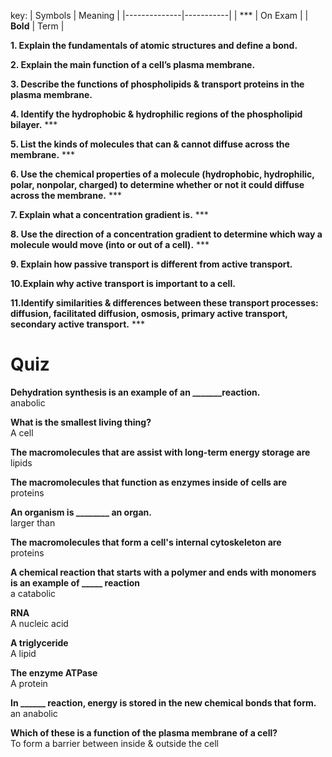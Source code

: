key:
| Symbols      | Meaning   | 
|--------------|-----------|
| *** | On Exam      |
| **Bold**    | Term  |

**1. Explain the fundamentals of atomic structures and define a bond.**  

**2. Explain the main function of a cell’s plasma membrane.**  

**3. Describe the functions of phospholipids & transport proteins in the plasma membrane.**  

**4. Identify the hydrophobic & hydrophilic regions of the phospholipid bilayer.** ***

**5. List the kinds of molecules that can & cannot diffuse across the membrane.**  ***

**6. Use the chemical properties of a molecule (hydrophobic, hydrophilic, polar, nonpolar, charged) to determine whether or not it could diffuse across the membrane.** ***

**7. Explain what a concentration gradient is.**  ***

**8. Use the direction of a concentration gradient to determine which way a molecule would move (into or out of a cell).** ***

**9. Explain how passive transport is different from active transport.**

**10.Explain why active transport is important to a cell.**  

**11.Identify similarities & differences between these transport processes: diffusion, facilitated diffusion, osmosis, primary active transport, secondary active transport.** ***

# Quiz  

**Dehydration synthesis is an example of an _______reaction.**  
anabolic  

**What is the smallest living thing?**  
A cell  

**The macromolecules that are assist with long-term energy storage are**  
lipids  

**The macromolecules that function as enzymes inside of cells are**  
proteins  

**An organism is ________ an organ.**  
larger than  

**The macromolecules that form a cell's internal cytoskeleton are**  
proteins  

**A chemical reaction that starts with a polymer and ends with monomers is an example of _____ reaction**  
a catabolic  

**RNA**  
A nucleic acid  

**A triglyceride**  
A lipid  

**The enzyme ATPase**  
A protein  

**In ______ reaction, energy is stored in the new chemical bonds that form.**  
an anabolic

**Which of these is a function of the plasma membrane of a cell?**  
To form a barrier between inside & outside the cell
